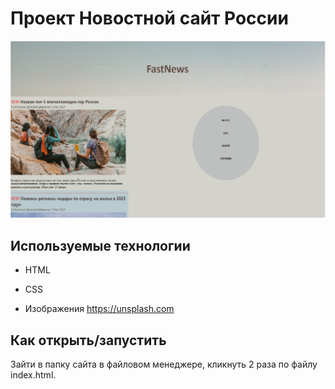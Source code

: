 # Проект Новостной сайт России
![Pre](/task_news/images/site.jpeg)

## Используемые технологии

* HTML

* CSS

* Изображения https://unsplash.com



## Как открыть/запустить

Зайти в папку сайта в файловом менеджере, кликнуть 2 раза по файлу index.html.